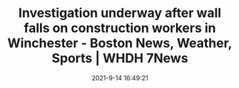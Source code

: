 ---
"title": "Investigation underway after wall falls on construction workers in Winchester - Boston News, Weather, Sports | WHDH 7News"
"date": "2021-9-14 16:49:21"
"feed_name": "GOOGLENEWSCONSTRUCTION"
"feed_website": "https://news.google.com/search?q=construction%2Bincident&hl=en-US&gl=US&ceid=US:en"
"feed_rss": "https://news.google.com/rss/search?q=construction%2Bincident&hl=en-US&gl=US&ceid=US:en"
"link": "https://whdh.com/news/investigation-underway-after-wall-falls-on-construction-workers-in-winchester/"
"file": "_posts/2021-1-1-37423c13763f84b180eba5ce5e1fc9c2e80bc5e8.md"
"accident": "1"
"drilling": "0"
"dead": "0"
"injured": "0"
"where": "unknown site"
---